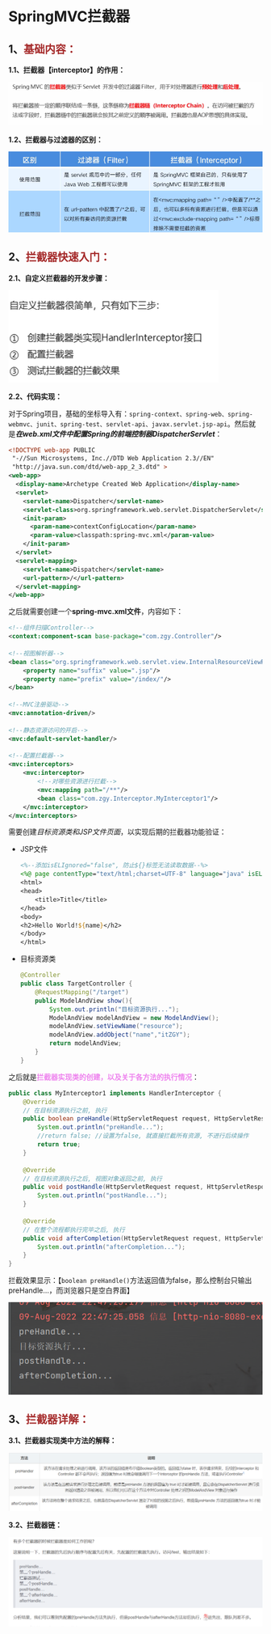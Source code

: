 # SpringMVC拦截器

## 1、<span style="color:brown">基础内容：</span>

**1.1、拦截器【interceptor】的作用：**

![image-20220809205207072](https://raw.githubusercontent.com/root-bine/image/main/Typora-image/SpringMVC%E6%8B%A6%E6%88%AA%E5%99%A8%E7%9A%84%E4%BD%9C%E7%94%A8.png)

**1.2、拦截器与过滤器的区别：**

![image-20220809210212904](https://raw.githubusercontent.com/root-bine/image/main/Typora-image/%E6%8B%A6%E6%88%AA%E5%99%A8%E4%B8%8E%E8%BF%87%E6%BB%A4%E5%99%A8%E7%9A%84%E5%8C%BA%E5%88%AB.png)



## 2、<span style="color:brown">拦截器快速入门：</span>

**2.1、自定义拦截器的开发步骤：**

![image-20220809210606479](https://raw.githubusercontent.com/root-bine/image/main/Typora-image/%E8%87%AA%E5%AE%9A%E4%B9%89%E6%8B%A6%E6%88%AA%E5%99%A8%E5%BC%80%E5%8F%91%E6%AD%A5%E9%AA%A4.png)

**2.2、代码实现：**

对于Spring项目，基础的坐标导入有：`spring-context、spring-web、spring-webmvc、junit、spring-test、servlet-api、javax.servlet.jsp-api`。然后就是***在web.xml文件中配置Spring的前端控制器DispatcherServlet***：

```xml
<!DOCTYPE web-app PUBLIC
 "-//Sun Microsystems, Inc.//DTD Web Application 2.3//EN"
 "http://java.sun.com/dtd/web-app_2_3.dtd" >
<web-app>
  <display-name>Archetype Created Web Application</display-name>
  <servlet>
    <servlet-name>Dispatcher</servlet-name>
    <servlet-class>org.springframework.web.servlet.DispatcherServlet</servlet-class>
    <init-param>
      <param-name>contextConfigLocation</param-name>
      <param-value>classpath:spring-mvc.xml</param-value>
    </init-param>
  </servlet>
  <servlet-mapping>
    <servlet-name>Dispatcher</servlet-name>
    <url-pattern>/</url-pattern>
  </servlet-mapping>
</web-app>
```

之后就需要创建一个**spring-mvc.xml文件**，内容如下：

```xml
<!--组件扫描Controller-->
<context:component-scan base-package="com.zgy.Controller"/>

<!--视图解析器-->
<bean class="org.springframework.web.servlet.view.InternalResourceViewResolver">
    <property name="suffix" value=".jsp"/>
    <property name="prefix" value="/index/"/>
</bean>

<!--MVC注册驱动-->
<mvc:annotation-driven/>

<!--静态资源访问的开启-->
<mvc:default-servlet-handler/>

<!--配置拦截器-->
<mvc:interceptors>
    <mvc:interceptor>
        <!--对哪些资源进行拦截-->
        <mvc:mapping path="/**"/>
        <bean class="com.zgy.Interceptor.MyInterceptor1"/>
    </mvc:interceptor>
</mvc:interceptors>
```

需要创建*目标资源类和JSP文件页面*，以实现后期的拦截器功能验证：

- JSP文件

  ```jsp
  <%--添加isELIgnored="false", 防止${}标签无法读取数据--%>
  <%@ page contentType="text/html;charset=UTF-8" language="java" isELIgnored="false"%>
  <html>
  <head>
      <title>Title</title>
  </head>
  <body>
  <h2>Hello World!${name}</h2>
  </body>
  </html>
  ```

- 目标资源类

  ```java
  @Controller
  public class TargetController {
      @RequestMapping("/target")
      public ModelAndView show(){
          System.out.println("目标资源执行...");
          ModelAndView modelAndView = new ModelAndView();
          modelAndView.setViewName("resource");
          modelAndView.addObject("name","itZGY");
          return modelAndView;
      }
  }
  ```

之后就是<span style="color:violet">**拦截器实现类的创建，以及关于各方法的执行情况**</span>：

```java
public class MyInterceptor1 implements HandlerInterceptor {
    @Override
    // 在目标资源执行之前, 执行
    public boolean preHandle(HttpServletRequest request, HttpServletResponse response, Object handler) throws Exception {
        System.out.println("preHandle...");
        //return false; //设置为false, 就直接拦截所有资源, 不进行后续操作
        return true;
    }

    @Override
    // 在目标资源执行之后, 视图对象返回之前, 执行
    public void postHandle(HttpServletRequest request, HttpServletResponse response, Object handler, ModelAndView modelAndView) throws Exception {
        System.out.println("postHandle...");
    }

    @Override
    // 在整个流程都执行完毕之后, 执行
    public void afterCompletion(HttpServletRequest request, HttpServletResponse response, Object handler, Exception ex) throws Exception {
        System.out.println("afterCompletion...");
    }
}
```

拦截效果显示：【`boolean preHandle()`方法返回值为false，那么控制台只输出preHandle...，而浏览器只是空白界面】

![image-20220809230118254](https://raw.githubusercontent.com/root-bine/image/main/Typora-image/%E6%8B%A6%E6%88%AA%E6%95%88%E6%9E%9C01.png)



## 3、<span style="color:brown">拦截器详解：</span>

**3.1、拦截器实现类中方法的解释：**

![image-20220809232137690](https://raw.githubusercontent.com/root-bine/image/main/Typora-image/%E6%8B%A6%E6%88%AA%E5%99%A8%E8%AF%A6%E8%A7%A301.png)

**3.2、拦截器链：**

![image-20220809232457784](https://raw.githubusercontent.com/root-bine/image/main/Typora-image/%E6%8B%A6%E6%88%AA%E5%99%A8%E9%93%BE.png)